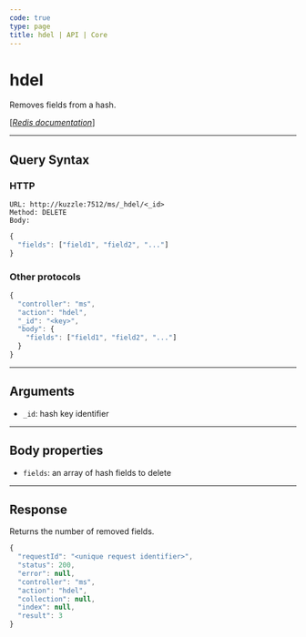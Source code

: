```yaml
---
code: true
type: page
title: hdel | API | Core
---
```


# hdel



Removes fields from a hash.

[[_Redis documentation_]](https://redis.io/commands/hdel)

---

## Query Syntax

### HTTP

```http
URL: http://kuzzle:7512/ms/_hdel/<_id>
Method: DELETE
Body:
```

```js
{
  "fields": ["field1", "field2", "..."]
}
```

### Other protocols

```js
{
  "controller": "ms",
  "action": "hdel",
  "_id": "<key>",
  "body": {
    "fields": ["field1", "field2", "..."]
  }
}
```

---

## Arguments

- `_id`: hash key identifier

---

## Body properties

- `fields`: an array of hash fields to delete

---

## Response

Returns the number of removed fields.

```js
{
  "requestId": "<unique request identifier>",
  "status": 200,
  "error": null,
  "controller": "ms",
  "action": "hdel",
  "collection": null,
  "index": null,
  "result": 3
}
```

